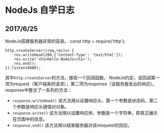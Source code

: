 # NodeJs 自学日志
## 2017/6/25

NodeJs搭建服务器非常的容易。
	const http = require('http');

	http.createServer((req,res)=> {
		res.writeHead(200,{'Content-Type': 'text/html'});
		res.write('<h1>Hello NodeJs</h1>');
		res.end();
	}).listen(8080);

其中`http.createServer`的方法，接收一个回调函数。
NodeJs约定，该回调第一项为request（客户端来的请求），第二项为response（该服务器发出的响应）。
response中整合了一系列的方法：

* `response.writeHead()`
该方法用以设置响应头，第一个参数是状态码，第二个参数是响应头键值对对象。
* `response.write()`
该方法用以设置响应体，参数是一个字符串，即真正展示在页面中的信息。
* `response.end()`
该方法用以结束服务器对该resquest的回应。
